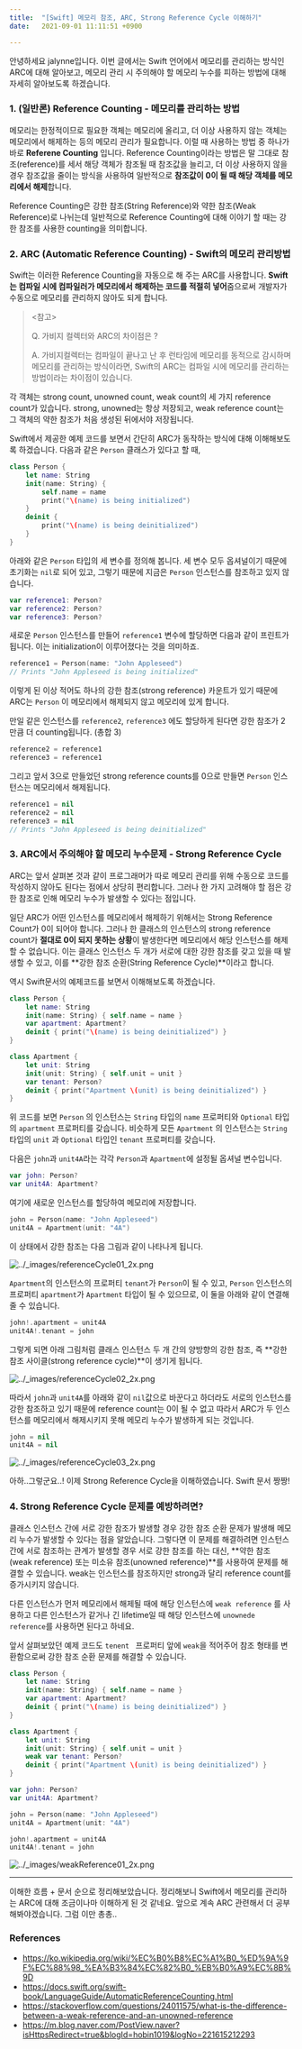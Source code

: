 ```yaml
---
title:  "[Swift] 메모리 참조, ARC, Strong Reference Cycle 이해하기"
date:   2021-09-01 11:11:51 +0900

---
```




안녕하세요 jalynne입니다. 이번 글에서는 Swift 언어에서 메모리를 관리하는 방식인 ARC에 대해 알아보고, 메모리 관리 시 주의해야 할 메모리 누수를 피하는 방법에 대해 자세히 알아보도록 하겠습니다. 



### 1. (일반론) Reference Counting - 메모리를 관리하는 방법 

 메모리는 한정적이므로 필요한 객체는 메모리에 올리고, 더 이상 사용하지 않는 객체는 메모리에서 해제하는 등의 메모리 관리가 필요합니다. 이럴 때 사용하는 방법 중 하나가 바로 **Referene Counting** 입니다. Reference Counting이라는 방법은 말 그대로 참조(reference)를 세서 해당 객체가 참조될 때 참조값을 늘리고, 더 이상 사용하지 않을 경우 참조값을 줄이는 방식을 사용하여 일반적으로 **참조값이 0이 될 때 해당 객체를 메모리에서 해제**합니다. 

Reference Counting은 강한 참조(String Reference)와 약한 참조(Weak Reference)로 나뉘는데 일반적으로 Reference Counting에 대해 이야기 할 때는 강한 참조를 사용한 counting을 의미합니다. 

### 2. ARC (Automatic Reference Counting) - Swift의 메모리 관리방법

Swift는 이러한 Reference Counting을 자동으로 해 주는 ARC를 사용합니다. **Swift는 컴파일 시에 컴파일러가 메모리에서 해제하는 코드를 적절히 넣어**줌으로써 개발자가 수동으로 메모리를 관리하지 않아도 되게 합니다. 

> <참고>
>
> Q. 가비지 컬렉터와 ARC의 차이점은 ?
>
> A. 가비지컬렉터는 컴파일이 끝나고 난 후 런타임에 메모리를 동적으로 감시하며 메모리를 관리하는 방식이라면, Swift의 ARC는 컴파일 시에 메모리를 관리하는 방법이라는 차이점이 있습니다. 

각 객체는 strong count, unowned count, weak count의 세 가지 reference count가 있습니다. strong, unowned는 항상 저장되고, weak reference count는 그 객체의 약한 참조가 처음 생성된 뒤에서야 저장됩니다.

Swift에서 제공한 예제 코드를 보면서 간단히 ARC가 동작하는 방식에 대해 이해해보도록 하겠습니다. 다음과 같은 `Person` 클래스가 있다고 할 때,

```swift
class Person {
    let name: String
    init(name: String) {
        self.name = name
        print("\(name) is being initialized")
    }
    deinit {
        print("\(name) is being deinitialized")
    }
}
```

아래와 같은 `Person` 타입의 세 변수를 정의해 봅니다.  세 변수 모두 옵셔널이기 때문에 초기화는 `nil`로 되어 있고, 그렇기 때문에 지금은 `Person` 인스턴스를 참조하고 있지 않습니다.

```swift
var reference1: Person?
var reference2: Person?
var reference3: Person?
```

새로운 `Person` 인스턴스를 만들어 `reference1` 변수에 할당하면 다음과 같이 프린트가 됩니다. 이는 initialization이 이루어졌다는 것을 의미하죠.

```swift
reference1 = Person(name: "John Appleseed") 
// Prints "John Appleseed is being initialized"
```

이렇게 된 이상 적어도 하나의 강한 참조(strong reference) 카운트가 있기 때문에 ARC는 `Person` 이 메모리에서 해제되지 않고 메모리에 있게 합니다. 

만일 같은 인스턴스를 `reference2`, `reference3` 에도 할당하게 된다면 강한 참조가 2만큼 더 counting됩니다. (총합 3)

```swift
reference2 = reference1
reference3 = reference1
```

그리고 앞서 3으로 만들었던 strong reference counts를 0으로 만들면 `Person` 인스턴스는 메모리에서 해제됩니다. 

```swift
reference1 = nil
reference2 = nil
reference3 = nil
// Prints "John Appleseed is being deinitialized"
```



### 3. ARC에서 주의해야 할 메모리 누수문제 - Strong Reference Cycle 

 ARC는 앞서 살펴본 것과 같이 프로그래머가 따로 메모리 관리를 위해 수동으로 코드를 작성하지 않아도 된다는 점에서 상당히 편리합니다. 그러나 한 가지 고려해야 할 점은 강한 참조로 인해 메모리 누수가 발생할 수 있다는 점입니다. 

일단 ARC가 어떤 인스턴스를 메모리에서 해제하기 위해서는 Strong Reference Count가 0이 되어야 합니다. 그러나 한 클래스의 인스턴스의 strong reference count가 **절대로 0이 되지 못하는 상황**이 발생한다면 메모리에서 해당 인스턴스를 해제할 수 없습니다.  이는 클래스 인스턴스 두 개가 서로에 대한 강한 참조를 갖고 있을 때 발생할 수 있고, 이를 **강한 참조 순환(String Reference Cycle)**이라고 합니다. 

역시 Swift문서의 예제코드를 보면서 이해해보도록 하겠습니다. 

```swift
class Person {
    let name: String
    init(name: String) { self.name = name }
    var apartment: Apartment?
    deinit { print("\(name) is being deinitialized") }
}

class Apartment {
    let unit: String
    init(unit: String) { self.unit = unit }
    var tenant: Person?
    deinit { print("Apartment \(unit) is being deinitialized") }
}
```

 위 코드를 보면 `Person` 의 인스턴스는 `String` 타입의 `name` 프로퍼티와 `Optional` 타입의 `apartment` 프로퍼티를 갖습니다. 비슷하게 모든 `Apartment` 의 인스턴스는 `String` 타입의 `unit` 과 `Optional` 타입인 `tenant` 프로퍼티를 갖습니다. 

다음은 `john`과 `unit4A`라는 각각 `Person`과 `Apartment`에 설정될 옵셔널 변수입니다.

```swift
var john: Person?
var unit4A: Apartment?
```

여기에 새로운 인스턴스를 할당하여 메모리에 저장합니다. 

```swift
john = Person(name: "John Appleseed")
unit4A = Apartment(unit: "4A")
```

이 상태에서 강한 참조는 다음 그림과 같이 나타나게 됩니다. 

![../_images/referenceCycle01_2x.png](https://docs.swift.org/swift-book/_images/referenceCycle01_2x.png)



`Apartment`의 인스턴스의 프로퍼티 `tenant`가 `Person`이 될 수 있고, `Person` 인스턴스의 프로퍼티 `apartment`가 `Apartment` 타입이 될 수 있으므로, 이 둘을 아래와 같이 연결해줄 수 있습니다. 

```swift
john!.apartment = unit4A
unit4A!.tenant = john
```

그렇게 되면 아래 그림처럼 클래스 인스턴스 두 개 간의 양방향의 강한 참조, 즉 **강한 참조 사이클(strong reference cycle)**이 생기게 됩니다. 

![../_images/referenceCycle02_2x.png](https://docs.swift.org/swift-book/_images/referenceCycle02_2x.png)



따라서 `john`과 `unit4A`를 아래와 같이  `nil`값으로 바꾼다고 하더라도 서로의 인스턴스를 강한 참조하고 있기 때문에 reference count는 0이 될 수 없고 따라서 ARC가 두 인스턴스를 메모리에서 해제시키지 못해 메모리 누수가 발생하게 되는 것입니다. 

```swift
john = nil
unit4A = nil
```

![../_images/referenceCycle03_2x.png](https://docs.swift.org/swift-book/_images/referenceCycle03_2x.png)

아하..그렇군요..! 이제 Strong Reference Cycle을 이해하였습니다. Swift 문서 짱짱!



### 4. Strong Reference Cycle 문제를 예방하려면?

 클래스 인스턴스 간에 서로 강한 참조가 발생할 경우 강한 참조 순환 문제가 발생해 메모리 누수가 발생할 수 있다는 점을 알았습니다. 그렇다면 이 문제를 해결하려면 인스턴스 간에 서로 참조하는 관계가 발생할 경우 서로 강한 참조를 하는 대신, **약한 참조(weak reference) 또는 미소유 참조(unowned reference)**를 사용하여 문제를 해결할 수 있습니다. weak는 인스턴스를 참조하지만 strong과 달리 reference count를 증가시키지 않습니다. 

다른 인스턴스가 먼저 메모리에서 해제될 때에 해당 인스턴스에  `weak reference` 를 사용하고  다른 인스턴스가 같거나 긴 lifetime일 때 해당 인스턴스에 `unownede reference`를 사용하면 된다고 하네요.



앞서 살펴보았던 예제 코드도 `tenent ` 프로퍼티 앞에 `weak`을 적어주어 참조 형태를 변환함으로써 강한 참조 순환 문제를 해결할 수 있습니다. 

```swift
class Person {
    let name: String
    init(name: String) { self.name = name }
    var apartment: Apartment?
    deinit { print("\(name) is being deinitialized") }
}

class Apartment {
    let unit: String
    init(unit: String) { self.unit = unit }
    weak var tenant: Person?
    deinit { print("Apartment \(unit) is being deinitialized") }
}

var john: Person?
var unit4A: Apartment?

john = Person(name: "John Appleseed")
unit4A = Apartment(unit: "4A")

john!.apartment = unit4A
unit4A!.tenant = john	
```

![../_images/weakReference01_2x.png](https://docs.swift.org/swift-book/_images/weakReference01_2x.png)

---

 이해한 흐름 + 문서 순으로 정리해보았습니다. 정리해보니 Swift에서 메모리를 관리하는 ARC에 대해 조금이나마 이해하게 된 것 같네요. 앞으로 계속  ARC 관련해서 더 공부해봐야겠습니다. 그럼 이만 총총..





### References

- https://ko.wikipedia.org/wiki/%EC%B0%B8%EC%A1%B0_%ED%9A%9F%EC%88%98_%EA%B3%84%EC%82%B0_%EB%B0%A9%EC%8B%9D
- https://docs.swift.org/swift-book/LanguageGuide/AutomaticReferenceCounting.html
- https://stackoverflow.com/questions/24011575/what-is-the-difference-between-a-weak-reference-and-an-unowned-reference
- https://m.blog.naver.com/PostView.naver?isHttpsRedirect=true&blogId=hobin1019&logNo=221615212293